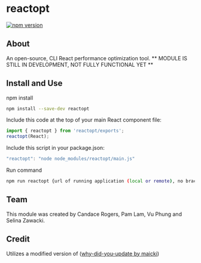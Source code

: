 # reactopt
[![npm version](https://badge.fury.io/js/reactopt.svg)](https://badge.fury.io/js/reactopt)

## About
An open-source, CLI React performance optimization tool.
** MODULE IS STILL IN DEVELOPMENT, NOT FULLY FUNCTIONAL YET **

## Install and Use
npm install
```bash
npm install --save-dev reactopt
```

Include this code at the top of your main React component file:
```js
import { reactopt } from 'reactopt/exports';
reactopt(React);
```

Include this script in your package.json:
```js
"reactopt": "node node_modules/reactopt/main.js"
```

Run command
```bash
npm run reactopt {url of running application (local or remote), no brackets}
```

## Team
This module was created by Candace Rogers, Pam Lam, Vu Phung and Selina Zawacki.


## Credit
Utilizes a modified version of ([why-did-you-update by maicki](https://github.com/maicki/why-did-you-update))
